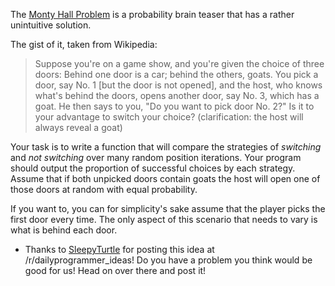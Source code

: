The [Monty Hall Problem](http://en.wikipedia.org/wiki/Monty_Hall_problem) is a probability brain teaser that has a rather unintuitive solution. 

The gist of it, taken from Wikipedia:
>Suppose you're on a game show, and you're given the choice of three doors: Behind one door is a car; behind the others, goats. You pick a door, say No. 1 [but the door is not opened], and the host, who knows what's behind the doors, opens another door, say No. 3, which has a goat. He then says to you, "Do you want to pick door No. 2?" Is it to your advantage to switch your choice?
(clarification: the host will always reveal a goat)

Your task is to write a function that will compare the strategies of *switching* and *not switching* over many random position iterations. Your program should output the proportion of successful choices by each strategy. Assume that if both unpicked doors contain goats the host will open one of those doors at random with equal probability. 

If you want to, you can for simplicity's sake assume that the player picks the first door every time. The only aspect of this scenario that needs to vary is what is behind each door. 

* Thanks to [SleepyTurtle](http://www.reddit.com/user/SleepyTurtle) for posting this idea at /r/dailyprogrammer_ideas! Do you have a problem you think would be good for us! Head on over there and post it!
